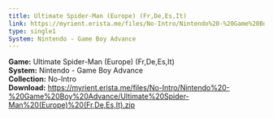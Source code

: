 ```yaml
---
title: Ultimate Spider-Man (Europe) (Fr,De,Es,It)
link: https://myrient.erista.me/files/No-Intro/Nintendo%20-%20Game%20Boy%20Advance/Ultimate%20Spider-Man%20(Europe)%20(Fr,De,Es,It).zip
type: single1
System: Nintendo - Game Boy Advance
---
```

<b>Game:</b> Ultimate Spider-Man (Europe) (Fr,De,Es,It)<br>
<b>System:</b> Nintendo - Game Boy Advance<br>
<b>Collection:</b> No-Intro<br>
<b>Download:</b> https://myrient.erista.me/files/No-Intro/Nintendo%20-%20Game%20Boy%20Advance/Ultimate%20Spider-Man%20(Europe)%20(Fr,De,Es,It).zip